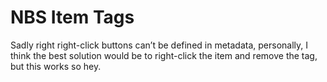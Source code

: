 # NBS Item Tags
Sadly right right-click buttons can’t be defined in metadata, personally, I think the best solution would be to right-click the item and remove the tag, but this works so hey.